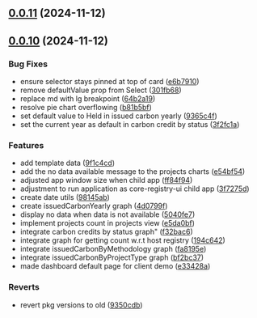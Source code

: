 ## [0.0.11](https://github.com/Chia-Network/core-registry-dashboard-ui/compare/0.0.10...0.0.11) (2024-11-12)



## [0.0.10](https://github.com/Chia-Network/core-registry-dashboard-ui/compare/9f1c4cdde2b56a3e2162f21ee43c48468af1bcfd...0.0.10) (2024-11-12)


### Bug Fixes

* ensure selector stays pinned at top of card ([e6b7910](https://github.com/Chia-Network/core-registry-dashboard-ui/commit/e6b791096389a800b90c95d10acfde0faa717779))
* remove defaultValue prop from Select ([301fb68](https://github.com/Chia-Network/core-registry-dashboard-ui/commit/301fb6832b908ad1d890333eadba18341df1f0a8))
* replace md with lg breakpoint ([64b2a19](https://github.com/Chia-Network/core-registry-dashboard-ui/commit/64b2a19bfbfcaa7dca92f8064b0582ecd2cb000a))
* resolve pie chart overflowing ([b81b5bf](https://github.com/Chia-Network/core-registry-dashboard-ui/commit/b81b5bf71a87451397c3bef76143ff9baf65fbfa))
* set default value to Held in issued carbon yearly ([9365c4f](https://github.com/Chia-Network/core-registry-dashboard-ui/commit/9365c4f235a893e6ad568b2b8149aef20ff220c6))
* set the current year as default in carbon credit by status ([3f2fc1a](https://github.com/Chia-Network/core-registry-dashboard-ui/commit/3f2fc1a4f532d8802c269c828eb3d2d312f7a10e))


### Features

* add template data ([9f1c4cd](https://github.com/Chia-Network/core-registry-dashboard-ui/commit/9f1c4cdde2b56a3e2162f21ee43c48468af1bcfd))
* add the no data available message to the projects charts ([e54bf54](https://github.com/Chia-Network/core-registry-dashboard-ui/commit/e54bf542929f20aa4665d5332af54e83278918a0))
* adjusted app window size when child app ([ff84f94](https://github.com/Chia-Network/core-registry-dashboard-ui/commit/ff84f945a1e195c8d8ed42f0a9eda99637940b92))
* adjustment to run application as core-registry-ui child app ([3f7275d](https://github.com/Chia-Network/core-registry-dashboard-ui/commit/3f7275db2a23d8a4052c6ec626025c13ed047249))
* create date utils ([98145ab](https://github.com/Chia-Network/core-registry-dashboard-ui/commit/98145ab5cd29c2b44051d117be787e0908ccd926))
* create issuedCarbonYearly graph ([4d0799f](https://github.com/Chia-Network/core-registry-dashboard-ui/commit/4d0799f75f48abd9fb976cba851ac81cbfe19bcc))
* display no data when data is not available ([5040fe7](https://github.com/Chia-Network/core-registry-dashboard-ui/commit/5040fe7d24537129a049d67fa45bbb2ba9792575))
* implement projects count in projects view ([e5da0bf](https://github.com/Chia-Network/core-registry-dashboard-ui/commit/e5da0bfd238a3b757fd986857a94671587bfa7c3))
* integrate carbon credits by status graph" ([f32bac6](https://github.com/Chia-Network/core-registry-dashboard-ui/commit/f32bac6d3ad6ca81c87b4a16eef9d1d76e1cb326))
* integrate graph for getting count w.r.t host registry ([194c642](https://github.com/Chia-Network/core-registry-dashboard-ui/commit/194c642577465842a504989e892d7521f15ef6e4))
* integrate issuedCarbonByMethodology graph ([fa8195e](https://github.com/Chia-Network/core-registry-dashboard-ui/commit/fa8195e0bd09a99284b8d78ad244498cc87d4b6a))
* integrate issuedCarbonByProjectType graph ([bf2bc37](https://github.com/Chia-Network/core-registry-dashboard-ui/commit/bf2bc3727f1b9471569875412a5fa3204b5e625d))
* made dashboard default page for client demo ([e33428a](https://github.com/Chia-Network/core-registry-dashboard-ui/commit/e33428a6c4f458e32b976c26debcfe4971a20349))


### Reverts

* revert pkg versions to old ([9350cdb](https://github.com/Chia-Network/core-registry-dashboard-ui/commit/9350cdbda8d7cb7855e0580f3254ae302ad336b8))




